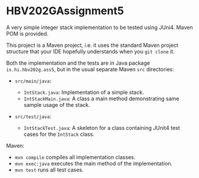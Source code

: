 # HBV202GAssignment5
A very simple integer stack implementation to be tested using JUni4. Maven POM is provided.

This project is a Maven project, i.e. it uses the standard Maven project structure that your IDE hopefully understands when you `git clone` it. 

Both the implementation and the tests are in Java package `is.hi.hbv202g.ass5`, 
but in the usual separate Maven `src` directories:

- `src/main/java`:
  - `IntStack.java`: Implementation of a simple stack.
  - `IntStackMain.java`: A class a main method demonstrating same sample usage of the stack.

- `src/test/java`:
  - `IntStackTest.java`: A skeleton for a class containing JUnit4 test cases for the `IntStack` class.

Maven:

- `mvn compile` compiles all implementation classes.
- `mvn exec:java` executes the main method of the implementation.
- `mvn test` runs all test cases. 
